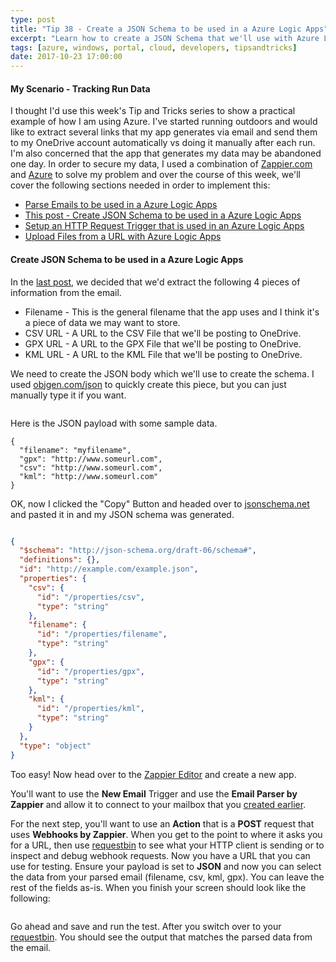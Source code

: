 ```yaml
---
type: post
title: "Tip 38 - Create a JSON Schema to be used in a Azure Logic Apps"
excerpt: "Learn how to create a JSON Schema that we'll use with Azure Logic Apps"
tags: [azure, windows, portal, cloud, developers, tipsandtricks]
date: 2017-10-23 17:00:00
---
```



#### My Scenario - Tracking Run Data

I thought I'd use this week's Tip and Tricks series to show a practical example of how I am using Azure. I've started running outdoors and would like to extract several links that my app generates via email and send them to my OneDrive account automatically vs doing it manually after each run. I'm also concerned that the app that generates my data may be abandoned one day. In order to secure my data, I used a combination of [Zappier.com](http://www.zapier.com) and [Azure](http://www.azure.com) to solve my problem and over the course of this week, we'll cover the following sections needed in order to implement this: 

* [Parse Emails to be used in a Azure Logic Apps](https://microsoft.github.io/AzureTipsAndTricks/blog/tip37.html?WT.mc_id=github-azuredevtips-micrum)
* [This post - Create JSON Schema to be used in a Azure Logic Apps](https://microsoft.github.io/AzureTipsAndTricks/blog/tip38.html?WT.mc_id=github-azuredevtips-micrum)
* [Setup an HTTP Request Trigger that is used in an Azure Logic Apps](https://microsoft.github.io/AzureTipsAndTricks/blog/tip39.html?WT.mc_id=github-azuredevtips-micrum)
* [Upload Files from a URL with Azure Logic Apps](https://microsoft.github.io/AzureTipsAndTricks/blog/tip40.html?WT.mc_id=github-azuredevtips-micrum)


#### Create JSON Schema to be used in a Azure Logic Apps

In the [last post](https://microsoft.github.io/AzureTipsAndTricks/blog/tip37.html?WT.mc_id=github-azuredevtips-micrum), we decided that we'd extract the following 4 pieces of information from the email. 

* Filename - This is the general filename that the app uses and I think it's a piece of data we may want to store. 
* CSV URL - A URL to the CSV File that we'll be posting to OneDrive. 
* GPX URL - A URL to the GPX File that we'll be posting to OneDrive. 
* KML URL - A URL to the KML File that we'll be posting to OneDrive. 

We need to create the JSON body which we'll use to create the schema. I used [objgen.com/json](http://www.objgen.com/json) to quickly create this piece, but you can just manually type it if you want. 

<img :src="$withBase('/files/schemablog1.gif')">

Here is the JSON payload with some sample data. 

```text
{
  "filename": "myfilename",
  "gpx": "http://www.someurl.com",
  "csv": "http://www.someurl.com",
  "kml": "http://www.someurl.com"
}
```

OK, now I clicked the "Copy" Button and headed over to [jsonschema.net](https://jsonschema.net/#/editor) and pasted it in and my JSON schema was generated. 

<img :src="$withBase('/files/jsonschema2.png')">

```json
{
  "$schema": "http://json-schema.org/draft-06/schema#", 
  "definitions": {}, 
  "id": "http://example.com/example.json", 
  "properties": {
    "csv": {
      "id": "/properties/csv", 
      "type": "string"
    }, 
    "filename": {
      "id": "/properties/filename", 
      "type": "string"
    }, 
    "gpx": {
      "id": "/properties/gpx", 
      "type": "string"
    }, 
    "kml": {
      "id": "/properties/kml", 
      "type": "string"
    }
  }, 
  "type": "object"
}
```

Too easy! Now head over to the [Zappier Editor](https://zapier.com/app/editor) and create a new app.

You'll want to use the **New Email** Trigger and use the **Email Parser by Zappier** and allow it to connect to your mailbox that you [created earlier](https://microsoft.github.io/AzureTipsAndTricks/blog/tip37.html?WT.mc_id=github-azuredevtips-micrum).  

For the next step, you'll want to use an **Action** that is a **POST** request that uses **Webhooks by Zappier**. When you get to the point to where it asks you for a URL, then use [requestbin](https://requestbin.com/) to see what your HTTP client is sending or to inspect and debug webhook requests. Now you have a URL that you can use for testing. Ensure your payload is set to **JSON** and now you can select the data from your parsed email (filename, csv, kml, gpx). You can leave the rest of the fields as-is. When you finish your screen should look like the following: 

<img :src="$withBase('/files/schemablog3.png')">

Go ahead and save and run the test. After you switch over to your [requestbin](https://requestbin.com/). You should see the output that matches the parsed data from the email. 

<img :src="$withBase('/files/schemablog4.png')">
